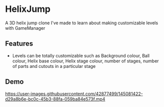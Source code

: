 # HelixJump

A 3D helix jump clone I've made to learn about making customizable levels with GameManager

## Features 

- Levels can be totally customizable
  such as Background colour, Ball colour, Helix base colour, Helix stage colour, number of stages, number of parts and cutouts in a particular stage

## Demo

https://user-images.githubusercontent.com/42877499/145081422-d29a8b6e-bc0c-45b3-88fa-059ba84e573f.mp4 
